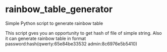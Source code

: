 # rainbow_table_generator
Simple Python script to generate rainbow table

This script gves you an opportunity to get hash of file of simple string.
Also it can generate rainbow table in format password:hash(qwerty:65e84be33532 admin:8c6976e5b5410)
